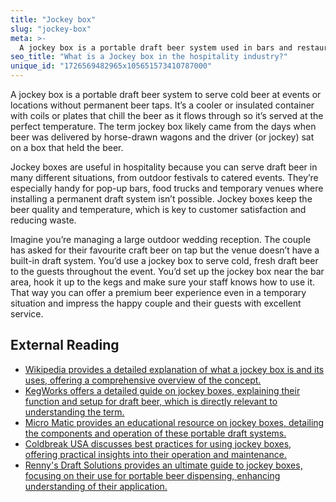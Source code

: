 ```yaml
---
title: "Jockey box"
slug: "jockey-box"
meta: >-
  A jockey box is a portable draft beer system used in bars and restaurants, allowing staff to serve cold beer from kegs at events without electricity.
seo_title: "What is a Jockey box in the hospitality industry?"
unique_id: "1726569482965x105651573410787000"
---
```


A jockey box is a portable draft beer system to serve cold beer at events or locations without permanent beer taps. It’s a cooler or insulated container with coils or plates that chill the beer as it flows through so it’s served at the perfect temperature. The term jockey box likely came from the days when beer was delivered by horse-drawn wagons and the driver (or jockey) sat on a box that held the beer.

Jockey boxes are useful in hospitality because you can serve draft beer in many different situations, from outdoor festivals to catered events. They’re especially handy for pop-up bars, food trucks and temporary venues where installing a permanent draft system isn’t possible. Jockey boxes keep the beer quality and temperature, which is key to customer satisfaction and reducing waste.

Imagine you’re managing a large outdoor wedding reception. The couple has asked for their favourite craft beer on tap but the venue doesn’t have a built-in draft system. You’d use a jockey box to serve cold, fresh draft beer to the guests throughout the event. You’d set up the jockey box near the bar area, hook it up to the kegs and make sure your staff knows how to use it. That way you can offer a premium beer experience even in a temporary situation and impress the happy couple and their guests with excellent service.

## External Reading

- [Wikipedia provides a detailed explanation of what a jockey box is and its uses, offering a comprehensive overview of the concept.](https://en.wikipedia.org/wiki/Jockey_box)
- [KegWorks offers a detailed guide on jockey boxes, explaining their function and setup for draft beer, which is directly relevant to understanding the term.](https://content.kegworks.com/blog/what-is-a-jockey-box-your-guide-to-draft-beer-on-the-go)
- [Micro Matic provides an educational resource on jockey boxes, detailing the components and operation of these portable draft systems.](https://www.micromatic.com/en-us/learn/dispensing-knowledge/learning-resource-center/what-is-a-jockey-box)
- [Coldbreak USA discusses best practices for using jockey boxes, offering practical insights into their operation and maintenance.](https://coldbreakusa.com/blogs/jockey-boxes-101/best-practices-for-pouring-draft-beer-anywhere)
- [Renny's Draft Solutions provides an ultimate guide to jockey boxes, focusing on their use for portable beer dispensing, enhancing understanding of their application.](https://www.rennysdraftsolutions.com/education/jockey-box-the-ultimate-guide-for-portable-beer-dispensing)